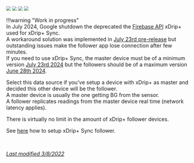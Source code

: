 <img src="../../images/hamburger_menu.png" style="zoom:75%;" />  
<img src="../../images/M-S.png" style="zoom:75%;" />  
<img src="../../images/M-S-HDS.png" style="zoom:75%;" />  
<img src="../images/M-S-HDSlistE.png" style="zoom:75%;" />

!!!warning "Work in progress"  
    In July 2024, Google shutdown the deprecated the [Firebase API](https://firebase.google.com/docs/cloud-messaging/migrate-v1) xDrip+ used for xDrip+ Sync.  
    A workaround solution was implemented in [July 23rd pre-release](https://github.com/NightscoutFoundation/xDrip/releases/tag/2024.07.23) but outstanding issues make the follower app lose connection after few minutes.  
    If you need to use xDrip+ Sync, the master device must be of a minimum version [July 23rd 2024](https://github.com/NightscoutFoundation/xDrip/releases/tag/2024.07.23) but the followers should be of a maximum version [June 28th 2024](https://github.com/NightscoutFoundation/xDrip/releases/tag/2024.06.28).

Select this data source if you've setup a device with xDrip+ as master and decided this other device will be the follower.  
A master device is usually the one getting BG from the sensor.  
A follower replicates readings from the master device real time (network latency applies).

There is virtually no limit in the amount of xDrip+ follower devices.

See [here](../../use/syncsetup) how to setup xDrip+ Sync follower. 

</br>

[*Last modified 3/8/2022*](https://github.com/NightscoutFoundation/xDrip/releases/tag/2022.08.03)
